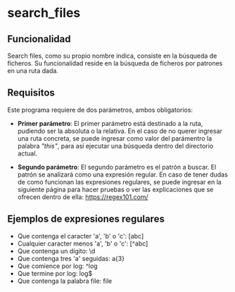 # search_files

## Funcionalidad
Search files, como su propio nombre indica, consiste en la búsqueda de ficheros. Su funcionalidad reside en la búsqueda de ficheros por patrones en una ruta dada.

## Requisitos
Este programa requiere de dos parámetros, ambos obligatorios:

- **Primer parámetro**: El primer parámetro está destinado a la ruta, pudiendo ser la absoluta o la relativa. En el caso de no querer ingresar una ruta concreta, se puede ingresar como valor del parámentro la palabra *"this"*, para así ejecutar una búsqueda dentro del directorio actual.

- **Segundo parámetro**: El segundo parámetro es el patrón a buscar. El patrón se analizará como una expresión regular. En caso de tener dudas de como funcionan las expresiones regulares, se puede ingresar en la siguiente página para hacer pruebas o ver las explicaciones que se ofrecen dentro de ella: https://regex101.com/

## Ejemplos de expresiones regulares
- Que contenga el caracter 'a', 'b' o 'c': [abc]
- Cualquier caracter menos 'a', 'b' o 'c': [^abc]
- Que contenga un dígito: \d
- Que contenga tres 'a' seguidas: a{3}
- Que comience por log: ^log
- Que termine por log: log$
- Que contenga la palabra file: file
